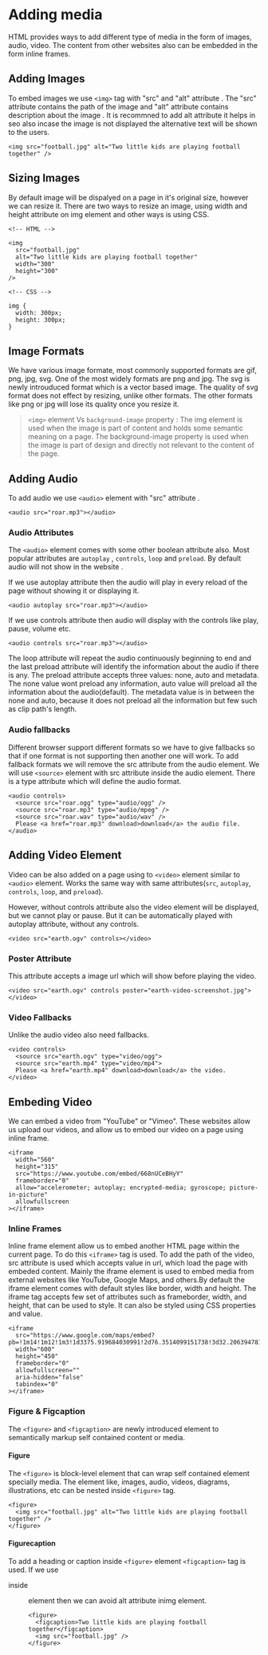 # Adding media

HTML provides ways to add different type of media in the form of images, audio, video. The content from other websites also can be embedded in the form inline frames.

## Adding Images

To embed images we use ```<img>``` tag with "src" and "alt" attribute . The "src" attribute contains the path of the image and "alt" attribute contains description about the image . It is recommned to add alt attribute it helps in seo also incase the image is not displayed the alternative text will be shown to the users.

```
<img src="football.jpg" alt="Two little kids are playing football together" />
```

## Sizing Images

By default image will be dispalyed on a page in it's original size, however we can resize it. There are two ways to resize an image, using width and height attribute on img element and other ways is using CSS.

```
<!-- HTML -->

<img
  src="football.jpg"
  alt="Two little kids are playing football together"
  width="300"
  height="300"
/>
```

```
<!-- CSS -->

img {
  width: 300px;
  height: 300px;
}
```

## Image Formats

We have various image formate, most commonly supported formats are gif, png, jpg, svg. One of the most widely formats are png and jpg. The svg is newly introuduced format which is a vector based image. The quality of svg format does not effect by resizing, unlike other formats. The other formats like png or jpg will lose its quality once you resize it.

>```<img>``` element Vs ```background-image``` property :  The img element is used when the image is part of content and holds some semantic meaning on a page.
The background-image property is used when the image is part of design and directly not relevant to the content of the page.

## Adding Audio

To add audio we use ```<audio>``` element with "src" attribute .

```
<audio src="roar.mp3"></audio>
```

### Audio Attributes

The ```<audio>``` element comes with some other boolean attribute also. Most popular attributes are ```autoplay``` , ```controls```, ```loop``` and ```preload```. By default audio will not show in the website .

If we use autoplay attribute then the audio will play in every reload of the page without showing it or displaying it.

```
<audio autoplay src="roar.mp3"></audio>
```

If we use controls attribute then audio will display with the controls like play, pause, volume etc.

```
<audio controls src="roar.mp3"></audio>
```

The loop attribute will repeat the audio continuously beginning to end and the last preload attribute will identify the information about the audio if there is any. The preload attribute accepts three values: none, auto and metadata. The none value wont preload any information, auto value will preload all the information about the audio(default). The metadata value is in between the none and auto, because it does not preload all the information but few such as clip path's length.

### Audio fallbacks

Different browser support different formats so we have to give fallbacks so that if one format is not supporting then another one will work. To add fallback formats we will remove the src attribute from the audio element. We will use ```<source>``` element with src attribute inside the audio element. There is a type attribute which will define the audio format.

```
<audio controls>
  <source src="roar.ogg" type="audio/ogg" />
  <source src="roar.mp3" type="audio/mpeg" />
  <source src="roar.wav" type="audio/wav" />
  Please <a href="roar.mp3" download>download</a> the audio file.
</audio>
```

## Adding Video Element

Video can be also added on a page using to ```<video>``` element similar to ```<audio>``` element. Works the same way with same attributes(```src```, ```autoplay```, ```controls```, ```loop```, and ```preload```).

However, without controls attribute also the video element will be displayed, but we cannot play or pause. But it can be automatically played with autoplay attribute, without any controls.

```
<video src="earth.ogv" controls></video>
```

### Poster Attribute

This attribute accepts a image url which will show before playing the video.

```
<video src="earth.ogv" controls poster="earth-video-screenshot.jpg"></video>
```

### Video Fallbacks

Unlike the audio video also need fallbacks.

```
<video controls>
  <source src="earth.ogv" type="video/ogg">
  <source src="earth.mp4" type="video/mp4">
  Please <a href="earth.mp4" download>download</a> the video.
</video>
```

## Embeding Video

We can embed a video from "YouTube" or "Vimeo". These websites allow us upload our videos, and allow us to embed our video on a page using inline frame.

```
<iframe
  width="560"
  height="315"
  src="https://www.youtube.com/embed/668nUCeBHyY"
  frameborder="0"
  allow="accelerometer; autoplay; encrypted-media; gyroscope; picture-in-picture"
  allowfullscreen
></iframe>
```

### Inline Frames

Inline frame element allow us to embed another HTML page within the current page. To do this ```<iframe>``` tag is used. To add the path of the video, src attribute is used which accepts value in url, which load the page with embeded content. Mainly the iframe element is used to embed media from external websites like YouTube, Google Maps, and others.By default the iframe element comes with default styles like border, width and height. The iframe tag accepts few set of attributes such as frameborder, width, and height, that can be used to style. It can also be styled using CSS properties and value.

```
<iframe
  src="https://www.google.com/maps/embed?pb=!1m14!1m12!1m3!1d3375.919684030991!2d76.3514099151738!3d32.20639478114809!2m3!1f0!2f0!3f0!3m2!1i1024!2i768!4f13.1!5e0!3m2!1sen!2sin!4v1589823959436!5m2!1sen!2sin"
  width="600"
  height="450"
  frameborder="0"
  allowfullscreen=""
  aria-hidden="false"
  tabindex="0"
></iframe>
```

### Figure & Figcaption

The ```<figure>``` and ```<figcaption>``` are newly introduced element to semantically markup self contained content or media.

#### Figure

The ```<figure>``` is block-level element that can wrap self contained element specially media. The element like, images, audio, videos, diagrams, illustrations, etc can be nested inside ```<figure>``` tag.

```
<figure>
  <img src="football.jpg" alt="Two little kids are playing football together" />
</figure>
```

#### Figurecaption

To add a heading or caption inside ```<figure>``` element ```<figcaption>``` tag is used. If we use <figcaption> inside <figure> element then we can avoid alt attribute inimg element.

```
<figure>
  <figcaption>Two little kids are playing football together</figcaption>
  <img src="football.jpg" />
</figure>
```
